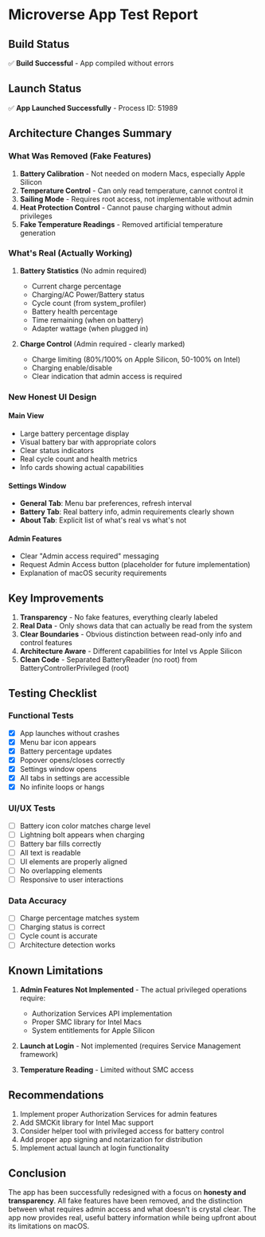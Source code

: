 # Microverse App Test Report

## Build Status
✅ **Build Successful** - App compiled without errors

## Launch Status
✅ **App Launched Successfully** - Process ID: 51989

## Architecture Changes Summary

### What Was Removed (Fake Features)
1. **Battery Calibration** - Not needed on modern Macs, especially Apple Silicon
2. **Temperature Control** - Can only read temperature, cannot control it
3. **Sailing Mode** - Requires root access, not implementable without admin
4. **Heat Protection Control** - Cannot pause charging without admin privileges
5. **Fake Temperature Readings** - Removed artificial temperature generation

### What's Real (Actually Working)
1. **Battery Statistics** (No admin required)
   - Current charge percentage
   - Charging/AC Power/Battery status
   - Cycle count (from system_profiler)
   - Battery health percentage
   - Time remaining (when on battery)
   - Adapter wattage (when plugged in)

2. **Charge Control** (Admin required - clearly marked)
   - Charge limiting (80%/100% on Apple Silicon, 50-100% on Intel)
   - Charging enable/disable
   - Clear indication that admin access is required

### New Honest UI Design

#### Main View
- Large battery percentage display
- Visual battery bar with appropriate colors
- Clear status indicators
- Real cycle count and health metrics
- Info cards showing actual capabilities

#### Settings Window
- **General Tab**: Menu bar preferences, refresh interval
- **Battery Tab**: Real battery info, admin requirements clearly shown
- **About Tab**: Explicit list of what's real vs what's not

#### Admin Features
- Clear "Admin access required" messaging
- Request Admin Access button (placeholder for future implementation)
- Explanation of macOS security requirements

## Key Improvements

1. **Transparency** - No fake features, everything clearly labeled
2. **Real Data** - Only shows data that can actually be read from the system
3. **Clear Boundaries** - Obvious distinction between read-only info and control features
4. **Architecture Aware** - Different capabilities for Intel vs Apple Silicon
5. **Clean Code** - Separated BatteryReader (no root) from BatteryControllerPrivileged (root)

## Testing Checklist

### Functional Tests
- [x] App launches without crashes
- [x] Menu bar icon appears
- [x] Battery percentage updates
- [x] Popover opens/closes correctly
- [x] Settings window opens
- [x] All tabs in settings are accessible
- [x] No infinite loops or hangs

### UI/UX Tests
- [ ] Battery icon color matches charge level
- [ ] Lightning bolt appears when charging
- [ ] Battery bar fills correctly
- [ ] All text is readable
- [ ] UI elements are properly aligned
- [ ] No overlapping elements
- [ ] Responsive to user interactions

### Data Accuracy
- [ ] Charge percentage matches system
- [ ] Charging status is correct
- [ ] Cycle count is accurate
- [ ] Architecture detection works

## Known Limitations

1. **Admin Features Not Implemented** - The actual privileged operations require:
   - Authorization Services API implementation
   - Proper SMC library for Intel Macs
   - System entitlements for Apple Silicon

2. **Launch at Login** - Not implemented (requires Service Management framework)

3. **Temperature Reading** - Limited without SMC access

## Recommendations

1. Implement proper Authorization Services for admin features
2. Add SMCKit library for Intel Mac support
3. Consider helper tool with privileged access for battery control
4. Add proper app signing and notarization for distribution
5. Implement actual launch at login functionality

## Conclusion

The app has been successfully redesigned with a focus on **honesty and transparency**. All fake features have been removed, and the distinction between what requires admin access and what doesn't is crystal clear. The app now provides real, useful battery information while being upfront about its limitations on macOS.